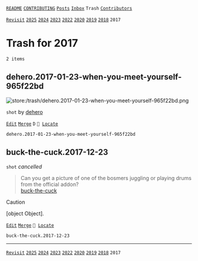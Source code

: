 [`README`](../../README.md) [`CONTRIBUTING`](../../CONTRIBUTING.md) [`Posts`](../posts/index.md) [`Inbox`](../inbox/index.md) `Trash` [`Contributors`](../contributors.md)

[`Revisit`](revisit.md) [`2025`](index.md) [`2024`](2024.md) [`2023`](2023.md) [`2022`](2022.md) [`2020`](2020.md) [`2019`](2019.md) [`2018`](2018.md) `2017`

# Trash for 2017

`2 items`

## <span id="dehero.2017-01-23-when-you-meet-yourself-965f22bd">dehero.2017-01-23-when-you-meet-yourself-965f22bd</span>

![store:/trash/dehero.2017-01-23-when-you-meet-yourself-965f22bd.png](../../assets/previews/trash/dehero.2017-01-23-when-you-meet-yourself-965f22bd.avif "dehero.2017-01-23-when-you-meet-yourself-965f22bd")

`shot` by [dehero](../contributors.md#dehero)

[`Edit`](https://github.com/dehero/mwscr/issues/new?labels=post-editing&amp;template=post-editing.yml&amp;title=dehero.2017-01-23-when-you-meet-yourself-965f22bd&amp;postContent=store%3A%2Ftrash%2Fdehero.2017-01-23-when-you-meet-yourself-965f22bd.png&amp;postTitle=&amp;postTitleRu=&amp;postAuthor=dehero&amp;postType=shot&amp;postEngine=&amp;postAddon=&amp;postTags=&amp;postLocation=&amp;postMark=D&amp;postViolation=&amp;postTrash=&amp;postRequest=) [`Merge`](https://github.com/dehero/mwscr/issues/new?labels=post-merging&amp;template=post-merging.yml&amp;title=dehero.2017-01-23-when-you-meet-yourself-965f22bd&amp;mergeWithIds=) `D` <code>📍 [Locate](https://github.com/dehero/mwscr/issues/new?labels=post-location&template=post-location.yml&title=dehero.2017-01-23-when-you-meet-yourself-965f22bd&postLocation=)</code>

```
dehero.2017-01-23-when-you-meet-yourself-965f22bd
```

## <span id="buck-the-cuck.2017-12-23">buck-the-cuck.2017-12-23</span>

`shot` _cancelled_

> Can you get a picture of one of the bosmers juggling or playing drums from the official addon?  
> [buck-the-cuck](../contributors.md#buck-the-cuck "2017-12-23")

> [!CAUTION]
> [object Object].

[`Edit`](https://github.com/dehero/mwscr/issues/new?labels=post-editing&amp;template=post-editing.yml&amp;title=buck-the-cuck.2017-12-23&amp;postContent=&amp;postTitle=&amp;postTitleRu=&amp;postAuthor=&amp;postType=shot&amp;postEngine=&amp;postAddon=&amp;postTags=&amp;postLocation=&amp;postMark=&amp;postViolation=uses-mods&amp;postTrash=&amp;postRequest=Can+you+get+a+picture+of+one+of+the+bosmers+juggling+or+playing+drums+from+the+official+addon%3F) [`Merge`](https://github.com/dehero/mwscr/issues/new?labels=post-merging&amp;template=post-merging.yml&amp;title=buck-the-cuck.2017-12-23&amp;mergeWithIds=) <code>📍 [Locate](https://github.com/dehero/mwscr/issues/new?labels=post-location&template=post-location.yml&title=buck-the-cuck.2017-12-23&postLocation=)</code>

```
buck-the-cuck.2017-12-23
```

---

[`Revisit`](revisit.md) [`2025`](index.md) [`2024`](2024.md) [`2023`](2023.md) [`2022`](2022.md) [`2020`](2020.md) [`2019`](2019.md) [`2018`](2018.md) `2017`
